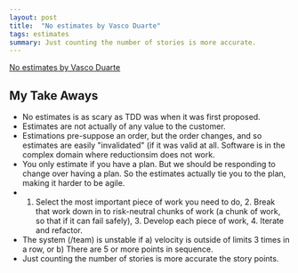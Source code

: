 ```yaml
---
layout: post
title:  "No estimates by Vasco Duarte"
tags: estimates
summary: Just counting the number of stories is more accurate.
---
```


[No estimates by Vasco Duarte](https://www.youtube.com/watch?v=cgvB2wWvi8M)

## My Take Aways

* No estimates is as scary as TDD was when it was first proposed.
* Estimates are not actually of any value to the customer.
* Estimations pre-suppose an order, but the order changes, and so estimates are easily "invalidated" (if it was valid at all. Software is in the complex domain where reductionsim does not work.
* You only estimate if you have a plan. But we should be responding to change over having a plan. So the estimates actually tie you to the plan, making it harder to be agile.
* 1. Select the most important piece of work you need to do, 2. Break that work down in to risk-neutral chunks of work (a chunk of work, so that if it can fail safely), 3. Develop each piece of work, 4. Iterate and refactor.
* The system (/team) is unstable if a) velocity is outside of limits 3 times in a row, or b) There are 5 or more points in sequence.
* Just counting the number of stories is more accurate the story points.
